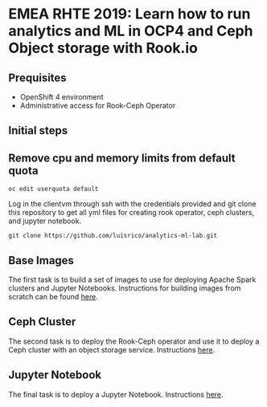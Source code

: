 # EMEA RHTE 2019: Learn how to run analytics and ML in OCP4 and Ceph Object storage with Rook.io

## Prequisites

* OpenShift 4 environment
* Administrative access for Rook-Ceph Operator

## Initial steps

## Remove cpu and memory limits from default quota

```
oc edit userquota default
```

Log in the clientvm through ssh with the credentials provided and git clone this 
repository to get all yml files for creating rook operator, ceph clusters, and jupyter notebook.

```
git clone https://github.com/luisrico/analytics-ml-lab.git
``` 

## Base Images

The first task is to build a set of images to use for deploying Apache Spark
clusters and Jupyter Notebooks. Instructions for building images from scratch
can be found [here](instructions/01-Base-Images.md).

## Ceph Cluster

The second task is to deploy the Rook-Ceph operator and use it to deploy a Ceph
cluster with an object storage service. Instructions [here](instructions/02-Rook-Ceph.md).

## Jupyter Notebook

The final task is to deploy a Jupyter Notebook. Instructions [here](instructions/03-Jupyter-Notebook.md).
